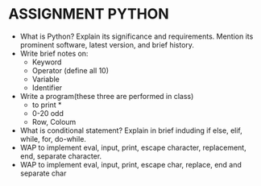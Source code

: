 # ASSIGNMENT PYTHON
* What is Python? Explain its significance and requirements. Mention its prominent software, latest version, and brief history.
* Write brief notes on:
   * Keyword
   * Operator (define all 10)
   * Variable
   * Identifier
* Write a program(these three are performed in class)
    * to print *
    * 0-20 odd
    * Row, Coloum
* What is conditional statement? Explain in brief induding if else, elif, while, for, do-while.
* WAP to implement eval, input, print, escape character, replacement,  end, separate character.
* WAP to implement eval, input, print, escape char, replace, end and separate char

